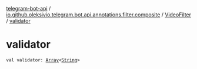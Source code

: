 [telegram-bot-api](../../index.md) / [io.github.oleksivio.telegram.bot.api.annotations.filter.composite](../index.md) / [VideoFilter](index.md) / [validator](./validator.md)

# validator

`val validator: `[`Array`](https://kotlinlang.org/api/latest/jvm/stdlib/kotlin/-array/index.html)`<`[`String`](https://kotlinlang.org/api/latest/jvm/stdlib/kotlin/-string/index.html)`>`